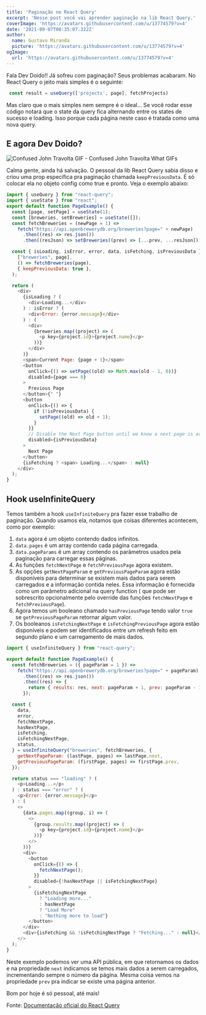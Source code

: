 ```yaml
---
title: 'Paginação no React Query'
excerpt: 'Nesse post você vai aprender paginação na lib React Query.'
coverImage: 'https://avatars.githubusercontent.com/u/13774579?v=4'
date: '2021-09-07T08:35:07.322Z'
author:
  name: Gustavo Miranda
  picture: 'https://avatars.githubusercontent.com/u/13774579?v=4'
ogImage:
  url: 'https://avatars.githubusercontent.com/u/13774579?v=4'
---
```

Fala Dev Doido!! Já sofreu com paginação? Seus problemas acabaram.
No React Query o jeito mais simples é o seguinte:

```javascript
 const result = useQuery(['projects', page], fetchProjects)
```

Mas claro que o mais simples nem sempre é o ideal... 
Se você rodar esse código notará que o state da query fica alternando entre os states de sucesso e loading. Isso porque cada página neste caso é tratada como uma nova query.

## E agora Dev Doido?

![Confused John Travolta GIF - Confused John Travolta What GIFs](https://c.tenor.com/9ud1r4sc-QQAAAAM/confused-john-travolta.gif)

Calma gente, ainda há salvação. O pessoal da lib React Query sabia disso e criou uma prop específica pra paginação chamada ``keepPreviousData``. É só colocar ela no objeto config como true e pronto. Veja o exemplo abaixo:

```javascript
import { useQuery } from "react-query";
import { useState } from "react";
export default function PageExample() {
  const [page, setPage] = useState(1);
  const [breweries, setBreweries] = useState([]);
  const fetchBreweries = (newPage = 1) =>
    fetch("https://api.openbrewerydb.org/breweries?page=" + newPage)
      .then((res) => res.json())
      .then((resJson) => setBreweries((prev) => [...prev, ...resJson]));

  const { isLoading, isError, error, data, isFetching, isPreviousData } = useQuery(
    ["breweries", page],
    () => fetchBreweries(page),
    { keepPreviousData: true },
  );

  return (
    <div>
      {isLoading ? (
        <div>Loading...</div>
      ) : isError ? (
        <div>Error: {error.message}</div>
      ) : (
        <div>
          {breweries.map((project) => (
            <p key={project.id}>{project.name}</p>
          ))}
        </div>
      )}
      <span>Current Page: {page + 1}</span>
      <button
        onClick={() => setPage((old) => Math.max(old - 1, 0))}
        disabled={page === 0}
      >
        Previous Page
      </button>{" "}
      <button
        onClick={() => {
          if (!isPreviousData) {
            setPage((old) => old + 1);
          }
        }}
        // Disable the Next Page button until we know a next page is available
        disabled={isPreviousData}
      >
        Next Page
      </button>
      {isFetching ? <span> Loading...</span> : null}
    </div>
  );
}
```

## Hook useInfiniteQuery

Temos também a hook ``useInfiniteQuery`` pra fazer esse trabalho de paginação.
Quando usamos ela, notamos que coisas diferentes acontecem, como por exemplo:
1. ``data`` agora é um objeto contendo dados infinitos.
2. ``data.pages`` é um array contendo cada página carregada.
3. ``data.pageParams`` é um array contendo os parâmetros usados pela paginação para carregar essas páginas.
4. As funções ``fetchNextPage`` e ``fetchPreviousPage`` agora existem.
5. As opções ``getNextPageParam`` e ``getPreviousPageParam`` agora estão disponíveis para determinar se existem mais dados para serem carregados e a informação contida neles. Essa informação é fornecida como um parâmetro adicional na query function ( que pode ser sobrescrito opcionalmente pelo override das funções ``fetchNextPage`` e ``fetchPreviousPage``).
6. Agora temos um booleano chamado ``hasPreviousPage`` tendo valor ``true`` se ``getPreviousPageParam`` retornar algum valor.
7. Os booleanos ``isFetchingNextPage`` e ``isFetchingPreviousPage`` agora estão disponíveis e podem ser identificados entre um refresh feito em segundo plano e um carregamento de mais dados.

```javascript
import { useInfiniteQuery } from "react-query";

export default function PageExample() {
  const fetchBreweries = ({ pageParam = 1 }) =>
    fetch("https://api.openbrewerydb.org/breweries?page=" + pageParam)
      .then((res) => res.json())
      .then((res) => {
        return { results: res, next: pageParam + 1, prev: pageParam - 1 };
      });

  const {
    data,
    error,
    fetchNextPage,
    hasNextPage,
    isFetching,
    isFetchingNextPage,
    status,
  } = useInfiniteQuery("breweries", fetchBreweries, {
    getNextPageParam: (lastPage, pages) => lastPage.next,
    getPreviousPageParam: (firstPage, pages) => firstPage.prev,
  });

  return status === "loading" ? (
    <p>Loading...</p>
  ) : status === "error" ? (
    <p>Error: {error.message}</p>
  ) : (
    <>
      {data.pages.map((group, i) => (
        <>
          {group.results.map((project) => (
            <p key={project.id}>{project.name}</p>
          ))}
        </>
      ))}
      <div>
        <button
          onClick={() => {
            fetchNextPage();
          }}
          disabled={!hasNextPage || isFetchingNextPage}
        >
          {isFetchingNextPage
            ? "Loading more..."
            : hasNextPage
            ? "Load More"
            : "Nothing more to load"}
        </button>
      </div>
      <div>{isFetching && !isFetchingNextPage ? "Fetching..." : null}</div>
    </>
  );
}
```
Neste exemplo podemos ver uma API pública, em que retornamos os dados e na propriedade ``next`` indicamos se temos mais dados a serem carregados, incrementando sempre o número da página. Mesma coisa vemos na propriedade ``prev`` pra indicar se existe uma página anterior.

Bom por hoje é só pessoal, até mais!

Fonte:
[Documentação oficial do React Query](https://react-query.tanstack.com/guides/infinite-queries)